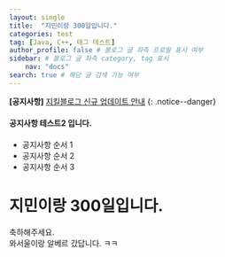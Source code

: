 ```yaml
---
layout: single
title:  "지민이랑 300일입니다."
categories: test
tag: [Java, C++, 태그 테스트] 
author_profile: false # 블로그 글 좌측 프로필 표시 여부
sidebar: # 블로그 글 좌측 category, tag 표시
    nav: "docs" 
search: true # 해당 글 검색 가능 여부
---
```


**[공지사항]** [지킬블로그 신규 업데이트 안내](https://mmistakes.github.io/minimal-mistakes/docs/quick-start-guide/)
{: .notice--danger}

<div class= "notice--success"> <!--success = 초록색 -->
<h4>공지사항 테스트2 입니다.</h4>
<ul>
    <li> 공지사항 순서 1</li>
    <li> 공지사항 순서 2</li>
    <li> 공지사항 순서 3</li>
</ul>
</div>

# 지민이랑 300일입니다.

축하해주세요. <br>
와서울이랑 알베르 갔답니다. ㅋㅋ

